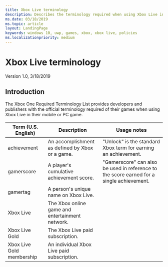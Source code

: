 ```yaml
---
title: Xbox Live terminology
description: Describes the terminology required when using Xbox Live in a PC or mobile game.
ms.date: 03/18/2019
ms.topic: article
layout: LandingPage
keywords: windows 10, uwp, games, xbox, xbox live, policies
ms.localizationpriority: medium
---
```

# Xbox Live terminology

Version 1.0, 3/18/2019

## Introduction 

The Xbox One Required Terminology List provides developers and publishers with the official terminology required of their games when using Xbox Live in their mobile or PC game.

|Term (U.S. English)|	Description|	Usage notes|
|---|---|---|
|achievement|	An accomplishment as defined by Xbox or a game.	|"Unlock" is the standard Xbox term for earning an achievement.|
|gamerscore|	A player's cumulative achievement score.| 	"Gamerscore" can also be used in reference to the score earned for a single achievement.|
|gamertag|	A person's unique name on Xbox Live.	||
|Xbox Live|	The Xbox online game and entertainment network.	||
|Xbox Live Gold|	The Xbox Live paid subscription.	||
|Xbox Live Gold membership|	An individual Xbox Live paid subscription.	||
